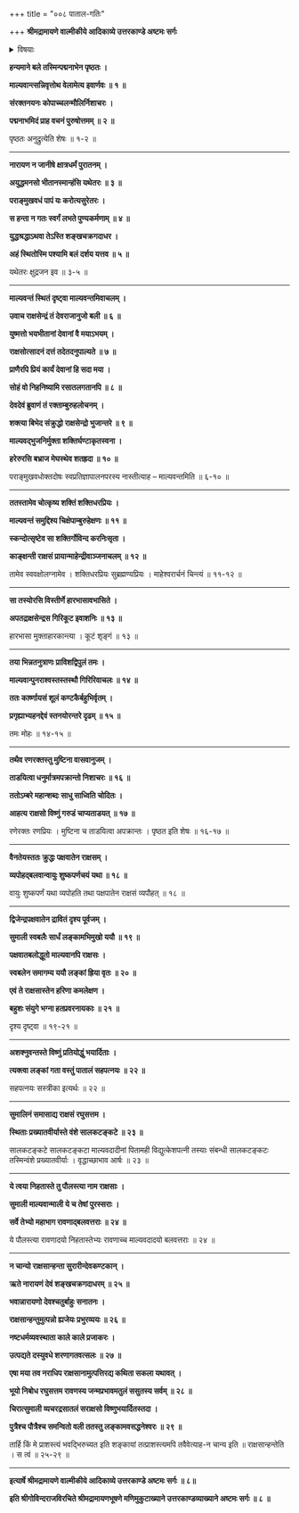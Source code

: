 +++
title = "००८ पाताल-गतिः"

+++
**श्रीमद्रामायणे वाल्मीकीये आदिकाव्ये उत्तरकाण्डे अष्टमः सर्गः**

<details><summary>विषयाः</summary>

श्रीनारायणेन  
युद्धे माल्यवत्-सुमालिनोः **पराजयः** ॥ १ ॥  
ततस् ताभ्यां विष्णु-भयाल्  
लङ्का-त्यागेन सकल-स्वजनैः सह  
पाताले वासः ॥ २ ॥  
ततो रक्षो-जन-शून्यायां लङ्कायां कुबेरेण वासः ॥ ३ ॥
</details>


**हन्यमाने बले तस्मिन्पद्मनाभेन पृष्ठतः ।**

**माल्यवान्त्सन्निवृत्तोथ वेलामेत्य इवार्णवः ॥ १ ॥**

**संरक्तनयनः कोपाच्चलन्मौलिर्निशाचरः ।**

**पद्मनाभमिदं प्राह वचनं पुरुषोत्तमम् ॥ २ ॥**

पृष्ठतः अनुद्रुत्येति शेषः ॥ १-२ ॥

****

**नारायण न जानीषे क्षात्रधर्मं पुरातनम् ।**

**अयुद्धमनसो भीतानस्मान्हंसि यथेतरः ॥ ३ ॥**

**पराङ्मुखवधं पापं यः करोत्यसुरेतरः ।**

**स हन्ता न गतः स्वर्गं लभते पुण्यकर्मणाम् ॥ ४ ॥**

**युद्धश्रद्धाऽथवा तेऽस्ति शङ्खचक्रगदाधर ।**

**अहं स्थितोस्मि पश्यामि बलं दर्शय यत्तव ॥ ५ ॥**

यथेतरः क्षुद्रजन इव ॥ ३-५ ॥

****

**माल्यवन्तं स्थितं दृष्ट्वा माल्यवन्तमिवाचलम् ।**

**उवाच राक्षसेन्द्रं तं देवराजानुजो बली ॥ ६ ॥**

**युष्मत्तो भयभीतानां देवानां वै मयाऽभयम् ।**

**राक्षसोत्सादनं दत्तं तदेतदनुपाल्यते ॥ ७ ॥**

**प्राणैरपि प्रियं कार्यं देवानां हि सदा मया ।**

**सोहं वो निहनिष्यामि रसातलगतानपि ॥ ८ ॥**

**देवदेवं ब्रुवाणं तं रक्ताम्बुरुहलोचनम् ।**

**शक्त्या बिभेद संक्रुद्धो राक्षसेन्द्रो भुजान्तरे ॥ ९ ॥**

**माल्यवद्भुजनिर्मुक्ता शक्तिर्घण्टाकृतस्वना ।**

**हरेरुरसि बभ्राज मेघस्थेव शतह्रदा ॥ १० ॥**

पराङ्मुखवधोक्तदोषः स्वप्रतिज्ञापालनपरस्य नास्तीत्याह – माल्यवन्तमिति ॥ ६-१० ॥

****

**ततस्तामेव चोत्कृष्य शक्तिं शक्तिधरप्रियः ।**

**माल्यवन्तं समुद्दिश्य चिक्षेपाम्बुरुहेक्षणः ॥ ११ ॥**

**स्कन्दोत्सृष्टेव सा शक्तिर्गोविन्द करनिःसृता ।**

**काङ्क्षन्ती राक्षसं प्रायान्माहेन्द्रीवाञ्जनाचलम् ॥ १२ ॥**

तामेव स्ववक्षोलग्नामेव । शक्तिधरप्रियः सुब्रह्मण्यप्रियः । माहेश्वरार्चनं चिन्त्यं ॥ ११-१२ ॥

****

**सा तस्योरसि विस्तीर्णे हारभासावभासिते ।**

**अपतद्राक्षसेन्द्रस गिरिकूट इवाशनिः ॥ १३ ॥**

हारभासा मुक्ताहारकान्त्या । कूटं शृङ्गं ॥ १३ ॥

****

**तया भिन्नतनुत्राणः प्राविशद्विपुलं तमः ।**

**माल्यवान्पुनराश्वस्तस्तस्थौ गिरिरिवाचलः ॥ १४ ॥**

**ततः कार्ष्णायसं शूलं कण्टकैर्बहुभिर्वृतम् ।**

**प्रगृह्याभ्यहनद्देवं स्तनयोरन्तरे दृढम् ॥ १५ ॥**

तमः मोहः ॥ १४-१५ ॥

****

**तथैव रणरक्तस्तु मुष्टिना वासवानुजम् ।**

**ताडयित्वा धनुर्मात्रमपक्रान्तो निशाचरः ॥ १६ ॥**

**ततोऽम्बरे महान्शब्दः साधु साध्विति चोदितः ।**

**आहत्य राक्षसो विष्णुं गरुडं चाप्यताडयत् ॥ १७ ॥**

रणेरक्तः रणप्रियः । मुष्टिना च ताडयित्वा अपक्रान्तः । पृष्ठत इति शेषः ॥ १६-१७ ॥

****

**वैनतेयस्ततः क्रुद्धः पक्षवातेन राक्षसम् ।**

**व्यपोहद्बलवान्वायुः शुष्कपर्णचयं यथा ॥ १८ ॥**

वायुः शुष्कपर्णं यथा व्यपोहति तथा पक्षपातेन राक्षसं व्यपौहत् ॥ १८ ॥

****

**द्विजेन्द्रपक्षवातेन द्रावितं दृश्य पूर्वजम् ।**

**सुमाली स्वबलैः सार्धं लङ्कामभिमुखो ययौ ॥ १९ ॥**

**पक्षवातबलोद्धूतो माल्यवानपि राक्षसः ।**

**स्वबलेन समागम्य ययौ लङ्कां ह्रिया वृतः ॥ २० ॥**

**एवं ते राक्षसास्तेन हरिणा कमलेक्षण ।**

**बहुशः संयुगे भग्ना हतप्रवरनायकाः ॥ २१ ॥**

दृश्य दृष्ट्वा ॥ १९-२१ ॥

****

**अशक्नुवन्तस्ते विष्णुं प्रतियोद्धुं भयार्दिताः ।**

**त्यक्त्वा लङ्कां गता वस्तुं पातालं सहपत्नयः ॥ २२ ॥**

सहपत्नयः सस्त्रीका इत्यर्थः ॥ २२ ॥

****

**सुमालिनं समासाद्य राक्षसं रघुसत्तम ।**

**स्थिताः प्रख्यातवीर्यास्ते वंशे सालकटङ्कटे ॥ २३ ॥**

सालकटङ्कटे सालकटङ्कटा माल्यवदादीनां पितामही विद्युत्केशपत्नी तस्याः संबन्धी सालकटङ्कटः तस्मिन्वंशे प्रख्यातवीर्याः । वृद्धाच्छाभाव आर्षः ॥ २३ ॥

****

**ये त्वया निहतास्ते तु पौलस्त्या नाम राक्षसाः ।**

**सुमाली माल्यवान्माली ये च तेषां पुरस्सराः ।**

**सर्वे तेभ्यो महाभाग रावणाद्बलवत्तराः ॥ २४ ॥**

ये पौलस्त्या रावणादयो निहतास्तेभ्यः रावणाच्च माल्यवदादयो बलवत्तराः ॥ २४ ॥

****

**न चान्यो राक्षसान्हन्ता सुरारीन्देवकण्टकान् ।**

**ऋते नारायणं देवं शङ्खचक्रगदाधरम् ॥ २५ ॥**

**भवान्नारायणो देवश्चतुर्बाहुः सनातनः ।**

**राक्षसान्हन्तुमुत्पन्नो ह्यजेयः प्रभुरव्ययः ॥ २६ ॥**

**नष्टधर्मव्यवस्थाता काले काले प्रजाकरः ।**

**उत्पद्यते दस्युवधे शरणागतवत्सलः ॥ २७ ॥**

**एषा मया तव नराधिप राक्षसानामुत्पत्तिरद्य कथिता सकला यथावत् ।**

**भूयो निबोध रघुसत्तम रावणस्य जन्मप्रभावमतुलं ससुतस्य सर्वम् ॥ २८ ॥**

**चिरात्सुमाली व्यचरद्रसातलं सराक्षसो विष्णुभयार्दितस्तदा ।**

**पुत्रैश्च पौत्रैश्च समन्वितो वली ततस्तु लङ्कामवसद्धनेश्वरः ॥ २९ ॥**

तार्हि किं मे प्राशस्त्यं भवद्भिरुच्यत इति शङ्कायां तत्प्राशस्त्यमपि तवैवेत्याह-न चान्य इति ॥ राक्षसान्हन्तेति । स त्वं ॥ २५-२९ ॥

****

**इत्यार्षे श्रीमद्रामायणे वाल्मीकीये आदिकाव्ये उत्तरकाण्डे अष्टमः सर्गः ॥ ८॥**

**इति श्रीगोविन्दराजविरचिते श्रीमद्रामायणभूषणे मणिमुकुटाख्याने उत्तरकाण्डव्याख्याने अष्टमः सर्गः ॥ ८ ॥**
